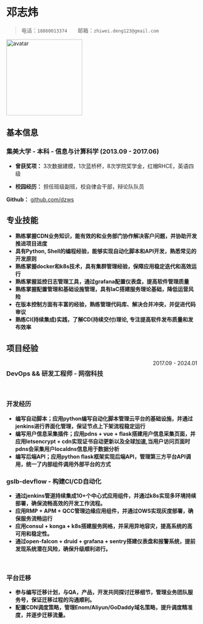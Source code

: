 # 邓志炜

> 电话：`18860013374`&emsp;&emsp;邮箱：`zhiwei.deng123@gmail.com`

<img src="https://avatars.githubusercontent.com/u/583231?v=4" alt="avatar" width="200" height="200">

## 基本信息

### 集美大学 - 本科 - 信息与计算科学 (2013.09 - 2017.06)

- **曾获奖项：** 3次数据建模，1次蓝桥杯，8次学院奖学金，红帽RHCE，英语四级

- **校园经历：** 担任班级副班，校自律会干部，辩论队队员

**Github：** [github.com/dzws](https://github.com/dzws)&ensp;

## 专业技能
- **熟练掌握CDN业务知识，能有效的和业务部门协作解决客户问题，并协助开发推进项目进度**
- **具有Python, Shell的编程经验，能够实现自动化脚本和API开发，熟悉常见的开发原则**
- **熟练掌握docker和k8s技术，具有集群管理经验，保障应用稳定迭代和高效运行**
- **熟练掌握监控日志管理工具，通过grafana配置仪表盘，提高软件管理质量**
- **熟练掌握配置管理和基础设施管理，具有IaC搭建服务理论基础，降低运营风险**
- **在版本控制方面有丰富的经验，熟练管理代码库、解决合并冲突，并促进代码审议**
- **熟练CI(持续集成)实践，了解CD(持续交付)理论, 专注提高软件发布质量和发布效率**

## 项目经验

<div style="display: flex; justify-content: space-between;">
    <h3>DevOps && 研发工程师 - 网宿科技</h3> <span style="text-align: right">2017.09 - 2024.01</span>
</div>
&nbsp;

### 开发经历
- **编写自动脚本；应用python编写自动化脚本管理云平台的基础设施，并通过jenkins进行界面化管理，保证节点上下架流程稳定运行**
- **编写用户信息采集插件；应用pdns + vue + flask搭建用户信息采集页面，并应用letsencrypt + cdn实现证书自动更新以及全球加速,当用户访问页面时pdns会采集用户localdns信息用于数据分析**
- **编写后端API；应用python flask框架实现后端API，管理第三方平台API调用，统一了内部组件调用外部平台的方式**

### gslb-devflow - 构建CI/CD自动化
- **通过jenkins管道持续集成10+个中心式应用组件，并通过k8s实现多环境持续部署，确保流畅高效的开发工作流程。**
- **应用RMP + APM + QCC管理边缘应用组件，并通过OWS实现灰度部署，确保服务流畅运行**
- **应用consul + konga + k8s搭建服务网格，并采用异地容灾，提高系统的高可用和稳定性。**
- **通过open-falcon + druid + grafana + sentry搭建仪表盘和报警系统，提前发现系统潜在风险，确保升级顺利进行。**

&nbsp;
### 平台迁移
- **参与编写迁移计划，与QA，产品，开发共同探讨迁移细节，管理业务团队服务号，保证迁移过程的沟通顺利。**
- **配置CDN调度策略，管理Enom/Aliyun/GoDaddy域名策略，提升调度精准度，并逐步迁移流量。**
